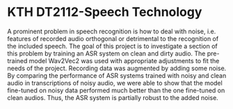 # KTH DT2112-Speech Technology
A prominent problem in speech recognition is how to deal with noise, i.e. features of recorded 
audio orthogonal or detrimental to the recognition of the included speech. The goal of this 
project is to investigate a section of this problem by training an ASR system on clean and dirty 
audio. The pre-trained model Wav2Vec2 was used with appropriate adjustments to fit the needs of the project. 
Recording data was augmented by adding some noise. By comparing the performance of ASR systems trained 
with noisy and clean audio in transcriptions of noisy audio, we were able to show that the model 
fine-tuned on noisy data performed much better than the one fine-tuned on clean audios. 
Thus, the ASR system is partially robust to the added noise.

